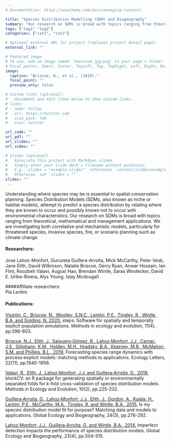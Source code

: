 ```yaml
---
# Documentation: https://wowchemy.com/docs/managing-content/

title: "Species Distribution Modelling (SDM) and Biogeography"
summary: "Our research on SDMs is broad with topics ranging from theoretical, mathematical and management applications. We are investigating both correlative and mechanistic models, particularly for threatened species, invasive species, fire, or scenario planning such as climate change."
tags: ["tag1" "tag2"]
categories: ["cat1", "cat2"]

# Optional external URL for project (replaces project detail page).
external_link: ""

# Featured image
# To use, add an image named `featured.jpg/png` to your page's folder.
# Focal points: Smart, Center, TopLeft, Top, TopRight, Left, Right, BottomLeft, Bottom, BottomRight.
image:
  caption: "Briscoe, N., et al., (2019)."
  focal_point: ""
  preview_only: false

# Custom links (optional).
#   Uncomment and edit lines below to show custom links.
# links:
# - name: Follow
#   url: https://twitter.com
#   icon_pack: fab
#   icon: twitter

url_code: ""
url_pdf: ""
url_slides: ""
url_video: ""

# Slides (optional).
#   Associate this project with Markdown slides.
#   Simply enter your slide deck's filename without extension.
#   E.g. `slides = "example-slides"` references `content/slides/example-slides.md`.
#   Otherwise, set `slides = ""`.
slides: ""
---
```

Understanding where species may be is essential to spatial conservation planning. Species Distribution Models (SDMs, also known as niche or habitat models), attempt to predict a species distribution by relating where they are known to occur and possibly known not to occur with environmental characteristics. Our research on SDMs is broad with topics ranging from theoretical, mathematical and management applications. We are investigating both correlative and mechanistic models, particularly for threatened species, invasive species, fire, or scenario planning such as climate change.

#### Researchers:  
Jose Lahoz-Monfort, Guruzeta Guillera-Arroita, Mick McCarthy, Peter Vesk, Jane Elith, David Wilkinson, Natalie Briscoe, Gerry Ryan, Anwar Hossain, Ian Flint, Roozbeh Valavi, August Hao, Brendan Wintle, Saras Windecker, David E. Uribe-Rivera, Alys Young, Islay Mcdougall  

####Affiliate researchers:  
Pia Lentini  


#### Publications:  
[Visintin, C., Briscoe, N., Woolley, S.N.C., Lentini, P.E., Tingley, R., Wintle, B.A. and Golding, N. 2020.](https://besjournals.onlinelibrary.wiley.com/doi/full/10.1111/2041-210X.13354) steps: Software for spatially and temporally explicit population simulations. Methods in ecology and evolution, 11(4), pp.596-603.

[Briscoe, N.J., Elith, J., Salguero‐Gómez, R., Lahoz‐Monfort, J.J., Camac, J.S., Giljohann, K.M., Holden, M.H., Hradsky, B.A., Kearney, M.R., McMahon, S.M. and Phillips, B.L., 2019.](https://onlinelibrary.wiley.com/doi/full/10.1111/ele.13348) Forecasting species range dynamics with process‐explicit models: matching methods to applications. Ecology Letters, 22(11), pp.1940-1956.

[Valavi, R., Elith, J., Lahoz‐Monfort, J.J. and Guillera‐Arroita, G., 2019.](https://besjournals.onlinelibrary.wiley.com/doi/full/10.1111/2041-210X.13107) blockCV: an R package for generating spatially or environmentally separated folds for k-fold cross-validation of species distribution models. Methods in Ecology and Evolution, 10(2), pp.225-232.

[Guillera‐Arroita, G., Lahoz‐Monfort, J.J., Elith, J., Gordon, A., Kujala, H., Lentini, P.E., McCarthy, M.A., Tingley, R. and Wintle, B.A., 2015.](https://onlinelibrary.wiley.com/doi/full/10.1111/geb.12268) Is my species distribution model fit for purpose? Matching data and models to applications. Global Ecology and Biogeography, 24(3), pp.276-292.  

[Lahoz‐Monfort, J.J., Guillera‐Arroita, G. and Wintle, B.A., 2014.](https://onlinelibrary.wiley.com/doi/full/10.1111/geb.12138) Imperfect detection impacts the performance of species distribution models. Global Ecology and Biogeography, 23(4), pp.504-515. 